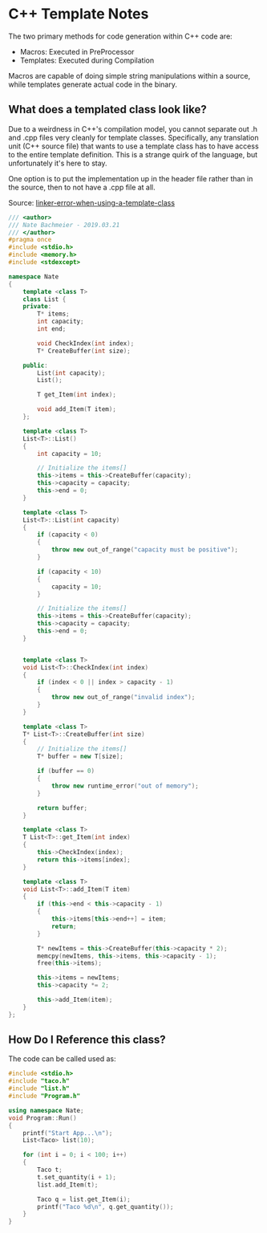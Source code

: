 # C++ Template Notes

The two primary methods for code generation within C++ code are:

- Macros: Executed in PreProcessor
- Templates: Executed during Compilation

Macros are capable of doing simple string manipulations within a source, while templates generate actual code in the binary.

## What does a templated class look like?

Due to a weirdness in C++'s compilation model, you cannot separate out .h and .cpp files very cleanly for template classes. Specifically, any translation unit (C++ source file) that wants to use a template class has to have access to the entire template definition. This is a strange quirk of the language, but unfortunately it's here to stay.

One option is to put the implementation up in the header file rather than in the source, then to not have a .cpp file at all.

Source: [linker-error-when-using-a-template-class](https://stackoverflow.com/questions/9171494/linker-error-when-using-a-template-class)

```c++
/// <author>
/// Nate Bachmeier - 2019.03.21
/// </author>
#pragma once
#include <stdio.h>
#include <memory.h>
#include <stdexcept>

namespace Nate
{
	template <class T>
	class List {
	private:
		T* items;
		int capacity;
		int end;

		void CheckIndex(int index);
		T* CreateBuffer(int size);

	public:
		List(int capacity);
		List();

		T get_Item(int index);

		void add_Item(T item);
	};

	template <class T>
	List<T>::List()
	{
		int capacity = 10;

		// Initialize the items[]
		this->items = this->CreateBuffer(capacity);
		this->capacity = capacity;
		this->end = 0;
	}

	template <class T>
	List<T>::List(int capacity)
	{
		if (capacity < 0)
		{
			throw new out_of_range("capacity must be positive");
		}

		if (capacity < 10)
		{
			capacity = 10;
		}

		// Initialize the items[]
		this->items = this->CreateBuffer(capacity);
		this->capacity = capacity;
		this->end = 0;
	}


	template <class T>
	void List<T>::CheckIndex(int index)
	{
		if (index < 0 || index > capacity - 1)
		{
			throw new out_of_range("invalid index");
		}
	}

	template <class T>
	T* List<T>::CreateBuffer(int size)
	{
		// Initialize the items[]
		T* buffer = new T[size];

		if (buffer == 0)
		{
			throw new runtime_error("out of memory");
		}

		return buffer;
	}

	template <class T>
	T List<T>::get_Item(int index)
	{
		this->CheckIndex(index);
		return this->items[index];
	}

	template <class T>
	void List<T>::add_Item(T item)
	{
		if (this->end < this->capacity - 1)
		{
			this->items[this->end++] = item;
			return;
		}

		T* newItems = this->CreateBuffer(this->capacity * 2);
		memcpy(newItems, this->items, this->capacity - 1);
		free(this->items);

		this->items = newItems;
		this->capacity *= 2;

		this->add_Item(item);
	}
};
```

## How Do I Reference this class?

The code can be called used as:

```c++
#include <stdio.h>
#include "taco.h"
#include "list.h"
#include "Program.h"

using namespace Nate;
void Program::Run()
{
	printf("Start App...\n");
	List<Taco> list(10);

	for (int i = 0; i < 100; i++)
	{
		Taco t;
		t.set_quantity(i + 1);
		list.add_Item(t);

		Taco q = list.get_Item(i);
		printf("Taco %d\n", q.get_quantity());
	}
}
```